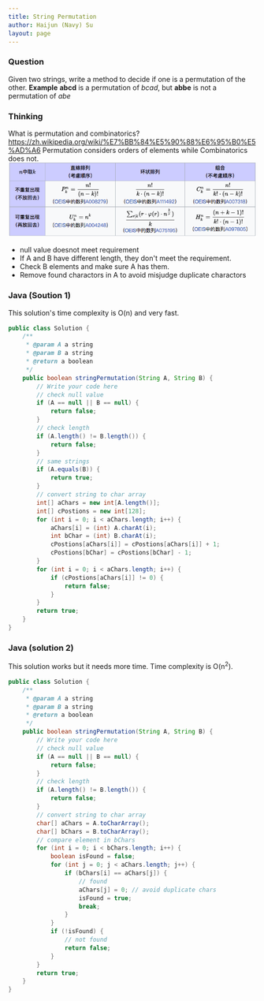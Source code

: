 ```yaml
---
title: String Permutation
author: Haijun (Navy) Su
layout: page
---
```

### Question
Given two strings, write a method to decide if one is a permutation of the other.
**Example**
**abcd** is a permutation of *bcad*, but **abbe** is not a permutation of *abe*

### Thinking
What is permutation and combinatorics? <https://zh.wikipedia.org/wiki/%E7%BB%84%E5%90%88%E6%95%B0%E5%AD%A6>
Permutation considers orders of elements while Combinatorics does not.
![Permutation and Combinatorics](/images/Lintcode/string-permutation.png)

* null value doesnot meet requirement
* If A and B have different length, they don't meet the requirement.
* Check B elements and make sure A has them.
* Remove found charactors in A to avoid misjudge duplicate charactors

### Java (Soution 1)
This solution's time complexity is O(n) and very fast.
~~~ java
public class Solution {
    /**
     * @param A a string
     * @param B a string
     * @return a boolean
     */
    public boolean stringPermutation(String A, String B) {
        // Write your code here
        // check null value
        if (A == null || B == null) {
            return false;
        }
        // check length
        if (A.length() != B.length()) {
            return false;
        }
        // same strings
        if (A.equals(B)) {
            return true;
        }
        // convert string to char array
        int[] aChars = new int[A.length()];
        int[] cPostions = new int[128];
        for (int i = 0; i < aChars.length; i++) {
            aChars[i] = (int) A.charAt(i);
            int bChar = (int) B.charAt(i);
            cPostions[aChars[i]] = cPostions[aChars[i]] + 1;
            cPostions[bChar] = cPostions[bChar] - 1;
        }
        for (int i = 0; i < aChars.length; i++) {
            if (cPostions[aChars[i]] != 0) {
                return false;
            }
        }
        return true;
    }
}
~~~

### Java (solution 2)
This solution works but it needs more time. Time complexity is O(n<sup>2</sup>).
~~~ java
public class Solution {
    /**
     * @param A a string
     * @param B a string
     * @return a boolean
     */
    public boolean stringPermutation(String A, String B) {
        // Write your code here
        // check null value
        if (A == null || B == null) {
            return false;
        }
        // check length
        if (A.length() != B.length()) {
            return false;
        }
        // convert string to char array
        char[] aChars = A.toCharArray();
        char[] bChars = B.toCharArray();
        // compare element in bChars
        for (int i = 0; i < bChars.length; i++) {
            boolean isFound = false;
            for (int j = 0; j < aChars.length; j++) {
                if (bChars[i] == aChars[j]) {
                    // found 
                    aChars[j] = 0; // avoid duplicate chars
                    isFound = true;
                    break;
                }
            }
            if (!isFound) {
                // not found
                return false;
            }
        }
        return true;
    }
}
~~~
